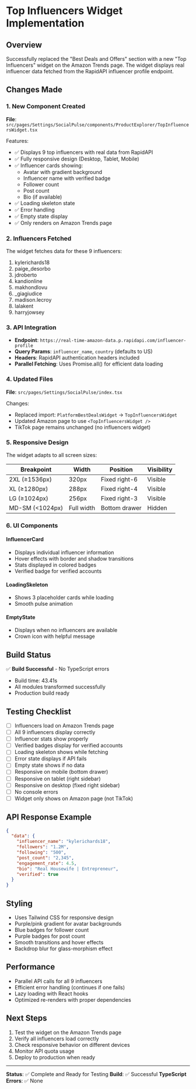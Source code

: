 # Top Influencers Widget Implementation

## Overview
Successfully replaced the "Best Deals and Offers" section with a new "Top Influencers" widget on the Amazon Trends page. The widget displays real influencer data fetched from the RapidAPI influencer profile endpoint.

## Changes Made

### 1. New Component Created
**File**: `src/pages/Settings/SocialPulse/components/ProductExplorer/TopInfluencersWidget.tsx`

Features:
- ✅ Displays 9 top influencers with real data from RapidAPI
- ✅ Fully responsive design (Desktop, Tablet, Mobile)
- ✅ Influencer cards showing:
  - Avatar with gradient background
  - Influencer name with verified badge
  - Follower count
  - Post count
  - Bio (if available)
- ✅ Loading skeleton state
- ✅ Error handling
- ✅ Empty state display
- ✅ Only renders on Amazon Trends page

### 2. Influencers Fetched
The widget fetches data for these 9 influencers:
1. kylerichards18
2. paige_desorbo
3. jdroberto
4. kandionline
5. makhondlovu
6. _giagiudice
7. madison.lecroy
8. lalakent
9. harryjowsey

### 3. API Integration
- **Endpoint**: `https://real-time-amazon-data.p.rapidapi.com/influencer-profile`
- **Query Params**: `influencer_name`, `country` (defaults to US)
- **Headers**: RapidAPI authentication headers included
- **Parallel Fetching**: Uses Promise.all() for efficient data loading

### 4. Updated Files
**File**: `src/pages/Settings/SocialPulse/index.tsx`

Changes:
- Replaced import: `PlatformBestDealsWidget` → `TopInfluencersWidget`
- Updated Amazon page to use `<TopInfluencersWidget />`
- TikTok page remains unchanged (no influencers widget)

### 5. Responsive Design
The widget adapts to all screen sizes:

| Breakpoint | Width | Position | Visibility |
|-----------|-------|----------|-----------|
| 2XL (≥1536px) | 320px | Fixed right-6 | Visible |
| XL (≥1280px) | 288px | Fixed right-4 | Visible |
| LG (≥1024px) | 256px | Fixed right-3 | Visible |
| MD-SM (<1024px) | Full width | Bottom drawer | Hidden |

### 6. UI Components

#### InfluencerCard
- Displays individual influencer information
- Hover effects with border and shadow transitions
- Stats displayed in colored badges
- Verified badge for verified accounts

#### LoadingSkeleton
- Shows 3 placeholder cards while loading
- Smooth pulse animation

#### EmptyState
- Displays when no influencers are available
- Crown icon with helpful message

## Build Status
✅ **Build Successful** - No TypeScript errors
- Build time: 43.41s
- All modules transformed successfully
- Production build ready

## Testing Checklist
- [ ] Influencers load on Amazon Trends page
- [ ] All 9 influencers display correctly
- [ ] Influencer stats show properly
- [ ] Verified badges display for verified accounts
- [ ] Loading skeleton shows while fetching
- [ ] Error state displays if API fails
- [ ] Empty state shows if no data
- [ ] Responsive on mobile (bottom drawer)
- [ ] Responsive on tablet (right sidebar)
- [ ] Responsive on desktop (fixed right sidebar)
- [ ] No console errors
- [ ] Widget only shows on Amazon page (not TikTok)

## API Response Example
```json
{
  "data": {
    "influencer_name": "kylerichards18",
    "followers": "1.2M",
    "following": "500",
    "post_count": "2,345",
    "engagement_rate": 4.5,
    "bio": "Real Housewife | Entrepreneur",
    "verified": true
  }
}
```

## Styling
- Uses Tailwind CSS for responsive design
- Purple/pink gradient for avatar backgrounds
- Blue badges for follower count
- Purple badges for post count
- Smooth transitions and hover effects
- Backdrop blur for glass-morphism effect

## Performance
- Parallel API calls for all 9 influencers
- Efficient error handling (continues if one fails)
- Lazy loading with React hooks
- Optimized re-renders with proper dependencies

## Next Steps
1. Test the widget on the Amazon Trends page
2. Verify all influencers load correctly
3. Check responsive behavior on different devices
4. Monitor API quota usage
5. Deploy to production when ready

---
**Status**: ✅ Complete and Ready for Testing
**Build**: ✅ Successful
**TypeScript Errors**: ✅ None

